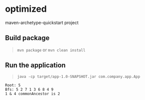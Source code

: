 # optimized

maven-archetype-quickstart project

## Build package

> `mvn package` or `mvn clean install`

## Run the application

> `java -cp target/app-1.0-SNAPSHOT.jar com.company.app.App`

```
Root: 5
Bfs: 5 2 7 1 3 6 8 4 9 
1 & 4 commonAncestor is 2
```
